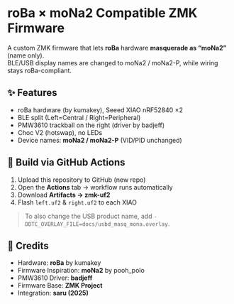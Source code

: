 # roBa × moNa2 Compatible ZMK Firmware

A custom ZMK firmware that lets **roBa** hardware **masquerade as “moNa2”** (name only).  
BLE/USB display names are changed to moNa2 / moNa2-P, while wiring stays roBa-compliant.

## ✨ Features
- roBa hardware (by kumakey), Seeed XIAO nRF52840 ×2
- BLE split (Left=Central / Right=Peripheral)
- PMW3610 trackball on the right (driver by badjeff)
- Choc V2 (hotswap), no LEDs
- Device names: **moNa2 / moNa2-P** (VID/PID unchanged)

## 🚀 Build via GitHub Actions
1. Upload this repository to GitHub (new repo)  
2. Open the **Actions** tab → workflow runs automatically  
3. Download **Artifacts → zmk-uf2**  
4. Flash `left.uf2` & `right.uf2` to each XIAO

> To also change the USB product name, add `-DDTC_OVERLAY_FILE=docs/usbd_masq_mona.overlay`.

## 🙌 Credits
- Hardware: **roBa** by kumakey  
- Firmware Inspiration: **moNa2** by pooh_polo  
- PMW3610 Driver: **badjeff**  
- Firmware Base: **ZMK Project**  
- Integration: **saru (2025)**
